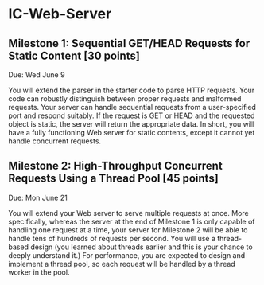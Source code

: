 # IC-Web-Server
## Milestone 1: Sequential GET/HEAD Requests for Static Content [30 points]
Due: Wed June 9

You will extend the parser in the starter code to parse HTTP requests. Your code can robustly distinguish between proper requests and malformed requests. Your server can handle sequential requests from a user-specified port and respond suitably. If the request is GET or HEAD and the requested object is static, the server will return the appropriate data. In short, you will have a fully functioning Web server for static contents, except it cannot yet handle concurrent requests.


## Milestone 2: High-Throughput Concurrent Requests Using a Thread Pool [45 points]
Due: Mon June 21

You will extend your Web server to serve multiple requests at once. More specifically, whereas the server at the end of Milestone 1 is only capable of handling one request at a time, your server for Milestone 2 will be able to handle tens of hundreds of requests per second. You will use a thread-based design (you learned about threads earlier and this is your chance to deeply understand it.) For performance, you are expected to design and implement a thread pool, so each request will be handled by a thread worker in the pool.
